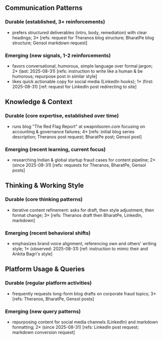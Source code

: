 ## Communication Patterns
### Durable (established, 3+ reinforcements)
- prefers structured deliverables (intro, body, remediation) with clear headings; 3× [refs: request for Theranos blog structure; BharatPe blog structure; Gensol markdown request]

### Emerging (new signals, 1-2 reinforcements)
- favors conversational, humorous, simple language over formal jargon; 2× (last: 2025-08-31) [refs: instruction to write like a human & be humorous; repurpose post in similar style]
- likes quick actionable copy for social media (LinkedIn hooks); 1× (first: 2025-08-31) [ref: request for LinkedIn post redirecting to site]

## Knowledge & Context
### Durable (core expertise, established over time)
- runs blog "The Red Flag Report" at swapnilsoren.com focusing on accounting & governance failures; 4× [refs: initial blog series description; Theranos post request; BharatPe post; Gensol post]

### Emerging (recent learning, current focus)  
- researching Indian & global startup fraud cases for content pipeline; 2× (since 2025-08-31) [refs: requests for Theranos, BharatPe, Gensol posts]

## Thinking & Working Style
### Durable (core thinking patterns)
- iterative content refinement: asks for draft, then style adjustment, then format change; 3× [refs: Theranos draft then BharatPe, LinkedIn, markdown]

### Emerging (recent behavioral shifts)
- emphasizes brand voice alignment, referencing own and others' writing style; 1× (observed: 2025-08-31) [ref: instruction to mimic their and Ankita Bagri's style]

## Platform Usage & Queries
### Durable (regular platform activities)
- frequently requests long-form blog drafts on corporate fraud topics; 3× [refs: Theranos, BharatPe, Gensol posts]

### Emerging (new query patterns)
- repurposing content for social media channels (LinkedIn) and markdown formatting; 2× (since 2025-08-31) [refs: LinkedIn post request; markdown conversion request]